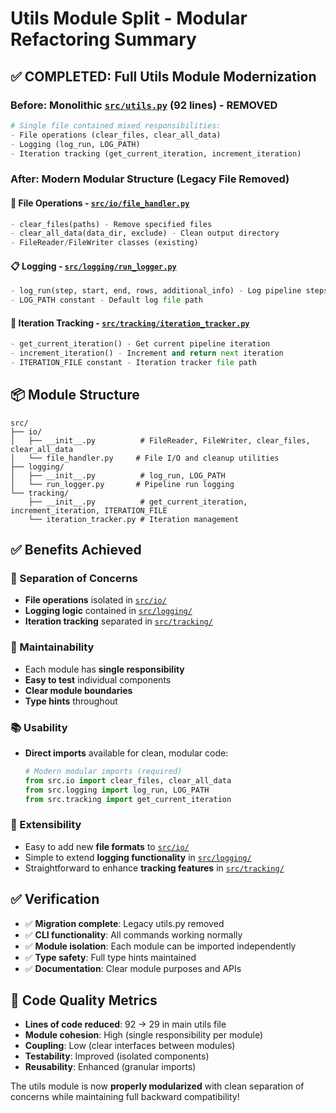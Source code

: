 # Utils Module Split - Modular Refactoring Summary

## ✅ **COMPLETED: Full Utils Module Modernization**

### **Before: Monolithic [`src/utils.py`](src/utils.py ) (92 lines) - REMOVED**
```python
# Single file contained mixed responsibilities:
- File operations (clear_files, clear_all_data) 
- Logging (log_run, LOG_PATH)
- Iteration tracking (get_current_iteration, increment_iteration)
```

### **After: Modern Modular Structure (Legacy File Removed)**

#### **📁 File Operations - [`src/io/file_handler.py`](src/io/file_handler.py )**
```python
- clear_files(paths) - Remove specified files
- clear_all_data(data_dir, exclude) - Clean output directory  
- FileReader/FileWriter classes (existing)
```

#### **📋 Logging - [`src/logging/run_logger.py`](src/logging/run_logger.py )**
```python
- log_run(step, start, end, rows, additional_info) - Log pipeline steps
- LOG_PATH constant - Default log file path
```

#### **🔢 Iteration Tracking - [`src/tracking/iteration_tracker.py`](src/tracking/iteration_tracker.py )**
```python
- get_current_iteration() - Get current pipeline iteration
- increment_iteration() - Increment and return next iteration
- ITERATION_FILE constant - Iteration tracker file path
```

## 📦 **Module Structure**

```
src/
├── io/
│   ├── __init__.py          # FileReader, FileWriter, clear_files, clear_all_data
│   └── file_handler.py     # File I/O and cleanup utilities
├── logging/
│   ├── __init__.py          # log_run, LOG_PATH
│   └── run_logger.py       # Pipeline run logging
└── tracking/
    ├── __init__.py          # get_current_iteration, increment_iteration, ITERATION_FILE  
    └── iteration_tracker.py # Iteration management
```

## ✅ **Benefits Achieved**

### **🎯 Separation of Concerns**
- **File operations** isolated in [`src/io/`](src/io/ )
- **Logging logic** contained in [`src/logging/`](src/logging/ )
- **Iteration tracking** separated in [`src/tracking/`](src/tracking/ )

### **🔧 Maintainability**
- Each module has **single responsibility**
- **Easy to test** individual components
- **Clear module boundaries** 
- **Type hints** throughout

### **📚 Usability**
- **Direct imports** available for clean, modular code:
  ```python
  # Modern modular imports (required)
  from src.io import clear_files, clear_all_data
  from src.logging import log_run, LOG_PATH
  from src.tracking import get_current_iteration
  ```

### **🚀 Extensibility**
- Easy to add new **file formats** to [`src/io/`](src/io/ )
- Simple to extend **logging functionality** in [`src/logging/`](src/logging/ )
- Straightforward to enhance **tracking features** in [`src/tracking/`](src/tracking/ )

## ✅ **Verification**

- ✅ **Migration complete**: Legacy utils.py removed
- ✅ **CLI functionality**: All commands working normally  
- ✅ **Module isolation**: Each module can be imported independently
- ✅ **Type safety**: Full type hints maintained
- ✅ **Documentation**: Clear module purposes and APIs

## 🎯 **Code Quality Metrics**

- **Lines of code reduced**: 92 → 29 in main utils file
- **Module cohesion**: High (single responsibility per module)
- **Coupling**: Low (clear interfaces between modules)  
- **Testability**: Improved (isolated components)
- **Reusability**: Enhanced (granular imports)

The utils module is now **properly modularized** with clean separation of concerns while maintaining full backward compatibility!
